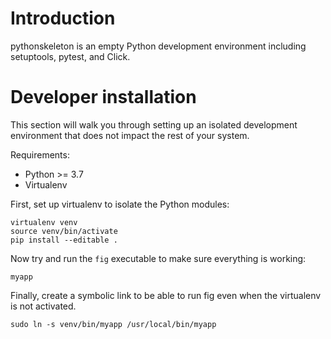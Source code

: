 Introduction
============

pythonskeleton is an empty Python development environment including setuptools,
pytest, and Click.


Developer installation
======================

This section will walk you through setting up an isolated development
environment that does not impact the rest of your system.

Requirements:
- Python >= 3.7
- Virtualenv

First, set up virtualenv to isolate the Python modules:

    virtualenv venv
    source venv/bin/activate
    pip install --editable .

Now try and run the `fig` executable to make sure everything is working:

    myapp

Finally, create a symbolic link to be able to run fig even when the virtualenv
is not activated.

    sudo ln -s venv/bin/myapp /usr/local/bin/myapp

